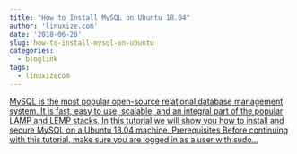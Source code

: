 ```yaml
---
title: "How to Install MySQL on Ubuntu 18.04"
author: 'linuxize.com'
date: '2018-06-20'
slug: how-to-install-mysql-on-ubuntu
categories:
  - bloglink
tags:
  - linuxizecom
---
```


[MySQL is the most popular open-source relational database management system. It is fast, easy to use, scalable, and an integral part of the popular LAMP and LEMP stacks. In this tutorial we will show you how to install and secure MySQL on a Ubuntu 18.04 machine. Prerequisites Before continuing with this tutorial, make sure you are logged in as a user with sudo...<click to read more>](https://linuxize.com/post/how-to-install-mysql-on-ubuntu-18-04/)

